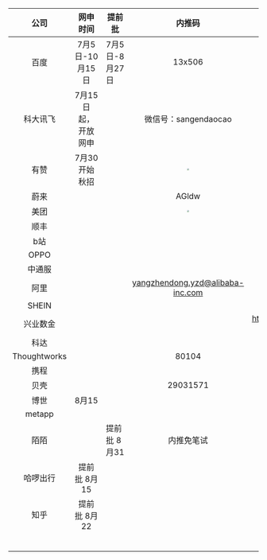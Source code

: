 |   公司   |      网申时间       | 提前批         |        内推码        |                             网址                             |
| :------: | :-----------------: | -------------- | :------------------: | :----------------------------------------------------------: |
|   百度   |   7月5日-10月15日   | 7月5日-8月27日 |        13x506        | https://talent.baidu.com/external/baidu/campus.html#/process |
| 科大讯飞 | 7月15日起，开放网申 |                | 微信号：sangendaocao |     https://www.nowcoder.com/careers/iflytekcampus/67161     |
| 有赞         |           7月30开始秋招          |      | <img src="https://mut-pic-1305269047.cos.ap-nanjing.myqcloud.com/20210802145135.png" style="zoom:25%;" /> |                                                              |
| 蔚来 |                |      | AGldw |        |
| 美团 |                |      | <img src="https://mut-pic-1305269047.cos.ap-nanjing.myqcloud.com/20210802154640.png" style="zoom:25%;" /> |        |
| 顺丰 |                |      |       | http://campus.sf-express.com/#/postDetail/637 |
| b站 |                |      |       | https://jobs.bilibili.com/campus/positions/4679 |
| OPPO |                |      |       | https://careers.oppo.com/campus/post/detail?id=54&privacyVal |
| 中通服 |                |      |       | http://campus.51job.com/ccsjs2021/jobList1.html |
| 阿里 |                |      | yangzhendong.yzd@alibaba-inc.com | <img src="https://mut-pic-1305269047.cos.ap-nanjing.myqcloud.com/20210804130516.png" style="zoom:25%;" /> |
| SHEIN |                |      |       |https://app.mokahr.com/campus_apply/shein/2932#/jobs?keyword=Android  |
| 兴业数金 |                |      |       | http://www.cibfintech.com/opencms/export/cibfintech/recruitmentSchool/technique/20210803-4.html |
| 科达 |                |      |       | https://kedacom.zhiye.com/zpdetail/510567662 |
| Thoughtworks |                |      | 80104 | https://join.thoughtworks.cn/recruitment/ |
| 携程 |                |      |       |  |
| 贝壳 |                |      | 29031571 | http://campus.ke.com/ |
| 博世 | 8月15 |      |       |  |
| metapp |                |      |       |  |
| 陌陌 |                |    提前批 8月31  |  内推免笔试     | https://app.mokahr.com/campus_apply/immomo/2048#/ |
| 哈啰出行|        提前批 8月15           |      |       | https://hellobike.m.zhiye.com/#/jobs?jc=2 |
| 知乎 | 提前批 8月22 |      |       | https://app.mokahr.com/campus_apply/zhihu/3818#/ |
|  |                |      |       |  |
|  |                |      |       |  |
|  |                |      |       |  |
|  |                |      |       |  |
|  |                |      |       |  |
|  |                |      |       |  |